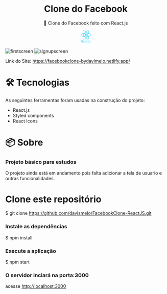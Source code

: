 <h1 align="center">
    Clone do Facebook
</h1>
<p align="center">🚀 Clone do Facebook feito com React.js </p>
<p align="center"><img src="https://raw.githubusercontent.com/devicons/devicon/master/icons/react/react-original-wordmark.svg" alt="react" width="40" height="40"/></p>

![firstscreen](https://user-images.githubusercontent.com/64112614/133889849-086a9207-c1fa-4ebe-90e6-241cd6fbe89f.png)
![signupscreen](https://user-images.githubusercontent.com/64112614/133889853-8a730003-c1e9-4433-b89c-69c6198863f8.png)

Link do Site: https://facebookclone-bydavimelo.netlify.app/

# 🛠 Tecnologias

As seguintes ferramentas foram usadas na construção do projeto:

- React.js
- Styled components
- React Icons

# 📦 Sobre
###  Projeto básico para estudos <br/>
O projeto ainda está em andamento pois falta adicionar a tela de usuario e outras funcionalidades. 

# Clone este repositório
$ git clone <https://github.com/davismelo/FacebookClone-ReactJS.git>

###  Instale as dependências
$ npm install

###  Execute a aplicação 
$ npm start

###  O servidor inciará na porta:3000
acesse <http://localhost:3000> 
